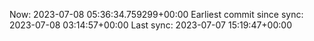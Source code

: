 Now: 2023-07-08 05:36:34.759299+00:00 Earliest commit since sync: 2023-07-08 03:14:57+00:00 Last sync: 2023-07-07 15:19:47+00:00
